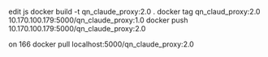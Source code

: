 edit js
docker build -t qn_claude_proxy:2.0 .
docker tag qn_claud_proxy:2.0  10.170.100.179:5000/qn_claude_proxy:1.0
docker push 10.170.100.179:5000/qn_claude_proxy:2.0

on 166
docker pull localhost:5000/qn_claude_proxy:2.0


<!-- 1. vim .dev.vars and set OPENAI_BASE_URL="http://localhost/v1"
2. npx wrangler dev
3. enjoy -->
